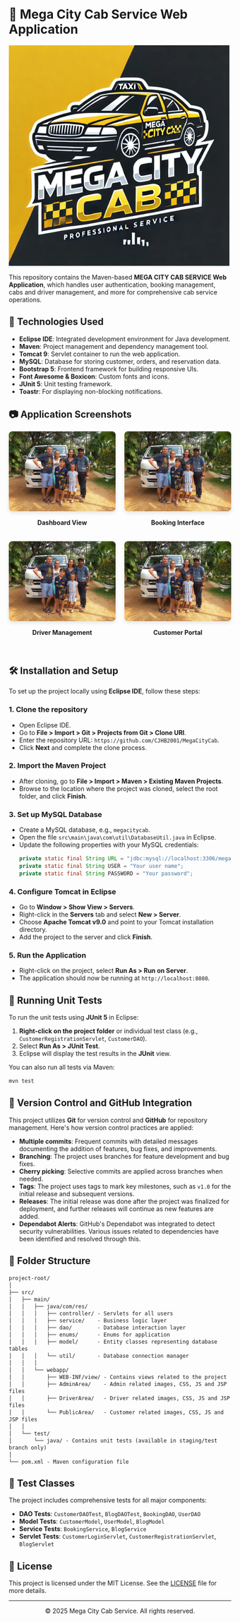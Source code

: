 # 🚕 Mega City Cab Service Web Application

![Mega City Cab Logo](/logoMega.png)

This repository contains the Maven-based **MEGA CITY CAB SERVICE Web Application**, which handles user authentication, booking management, cabs and driver management, and more for comprehensive cab service operations.

## 🚀 Technologies Used

- **Eclipse IDE**: Integrated development environment for Java development.
- **Maven**: Project management and dependency management tool.
- **Tomcat 9**: Servlet container to run the web application.
- **MySQL**: Database for storing customer, orders, and reservation data.
- **Bootstrap 5**: Frontend framework for building responsive UIs.
- **Font Awesome & Boxicon**: Custom fonts and icons.
- **JUnit 5**: Unit testing framework.
- **Toastr**: For displaying non-blocking notifications.

## 📷 Application Screenshots

<div style="display: flex; justify-content: space-between; flex-wrap: wrap;">
  <div style="width: 48%; margin-bottom: 20px;">
    <img src="/gla.jpg" alt="Dashboard View" style="width: 100%; border-radius: 8px; box-shadow: 0 4px 8px rgba(0,0,0,0.1);">
    <p align="center"><strong>Dashboard View</strong></p>
  </div>
  <div style="width: 48%; margin-bottom: 20px;">
    <img src="/gla.jpg" alt="Booking Interface" style="width: 100%; border-radius: 8px; box-shadow: 0 4px 8px rgba(0,0,0,0.1);">
    <p align="center"><strong>Booking Interface</strong></p>
  </div>
  <div style="width: 48%; margin-bottom: 20px;">
    <img src="/gla.jpg" alt="Driver Management" style="width: 100%; border-radius: 8px; box-shadow: 0 4px 8px rgba(0,0,0,0.1);">
    <p align="center"><strong>Driver Management</strong></p>
  </div>
  <div style="width: 48%; margin-bottom: 20px;">
    <img src="/gla.jpg" alt="Customer Portal" style="width: 100%; border-radius: 8px; box-shadow: 0 4px 8px rgba(0,0,0,0.1);">
    <p align="center"><strong>Customer Portal</strong></p>
  </div>
</div>

## 🛠️ Installation and Setup

To set up the project locally using **Eclipse IDE**, follow these steps:

### 1. Clone the repository
- Open Eclipse IDE.
- Go to **File > Import > Git > Projects from Git > Clone URI**.
- Enter the repository URL: `https://github.com/CJHB2001/MegaCityCab`.
- Click **Next** and complete the clone process.

### 2. Import the Maven Project
- After cloning, go to **File > Import > Maven > Existing Maven Projects**.
- Browse to the location where the project was cloned, select the root folder, and click **Finish**.

### 3. Set up MySQL Database
- Create a MySQL database, e.g., `megacitycab`.
- Open the file `src\main\java\com\util\DatabaseUtil.java` in Eclipse.
- Update the following properties with your MySQL credentials:
  ```java
  private static final String URL = "jdbc:mysql://localhost:3306/megacitycab";
  private static final String USER = "Your user name";
  private static final String PASSWORD = "Your password";
  ```

### 4. Configure Tomcat in Eclipse
- Go to **Window > Show View > Servers**.
- Right-click in the **Servers** tab and select **New > Server**.
- Choose **Apache Tomcat v9.0** and point to your Tomcat installation directory.
- Add the project to the server and click **Finish**.

### 5. Run the Application
- Right-click on the project, select **Run As > Run on Server**.
- The application should now be running at `http://localhost:8080`.

## 🧪 Running Unit Tests

To run the unit tests using **JUnit 5** in Eclipse:

1. **Right-click on the project folder** or individual test class (e.g., `CustomerRegistrationServlet`, `CustomerDAO`).
2. Select **Run As > JUnit Test**.
3. Eclipse will display the test results in the **JUnit** view.

You can also run all tests via Maven:
```bash
mvn test
```

## 🔄 Version Control and GitHub Integration

This project utilizes **Git** for version control and **GitHub** for repository management. Here's how version control practices are applied:

- **Multiple commits**: Frequent commits with detailed messages documenting the addition of features, bug fixes, and improvements.
- **Branching**: The project uses branches for feature development and bug fixes.
- **Cherry picking**: Selective commits are applied across branches when needed.
- **Tags**: The project uses tags to mark key milestones, such as `v1.0` for the initial release and subsequent versions.
- **Releases**: The initial release was done after the project was finalized for deployment, and further releases will continue as new features are added.
- **Dependabot Alerts**: GitHub's Dependabot was integrated to detect security vulnerabilities. Various issues related to dependencies have been identified and resolved through this.

## 📁 Folder Structure

```
project-root/
│
├── src/
│   ├── main/
│   │   ├── java/com/res/
│   │   │   ├── controller/ - Servlets for all users
│   │   │   ├── service/    - Business logic layer
│   │   │   ├── dao/        - Database interaction layer
│   │   │   ├── enums/      - Enums for application
│   │   │   ├── model/      - Entity classes representing database tables
│   │   │   └── util/       - Database connection manager
│   │   │
│   │   └── webapp/
│   │       ├── WEB-INF/view/ - Contains views related to the project
│   │       ├── AdminArea/    - Admin related images, CSS, JS and JSP files
│   │       ├── DriverArea/   - Driver related images, CSS, JS and JSP files
│   │       └── PublicArea/   - Customer related images, CSS, JS and JSP files
│   │
│   └── test/
│       └── java/ - Contains unit tests (available in staging/test branch only)
│
└── pom.xml - Maven configuration file
```

## 🧪 Test Classes

The project includes comprehensive tests for all major components:

- **DAO Tests**: `CustomerDAOTest`, `BlogDAOTest`, `BookingDAO`, `UserDAO`
- **Model Tests**: `CustomerModel`, `UserModel`, `BlogModel`
- **Service Tests**: `BookingService`, `BlogService`
- **Servlet Tests**: `CustomerLoginServlet`, `CustomerRegistrationServlet`, `BlogServlet`

## 📄 License

This project is licensed under the MIT License. See the [LICENSE](LICENSE) file for more details.

---

<div align="center">
  <p>© 2025 Mega City Cab Service. All rights reserved.</p>
</div>
